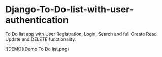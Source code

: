 # Django-To-Do-list-with-user-authentication
To Do list app with User Registration, Login, Search and full Create Read Update and DELETE functionality.

![DEMO](Demo To Do list.png)
